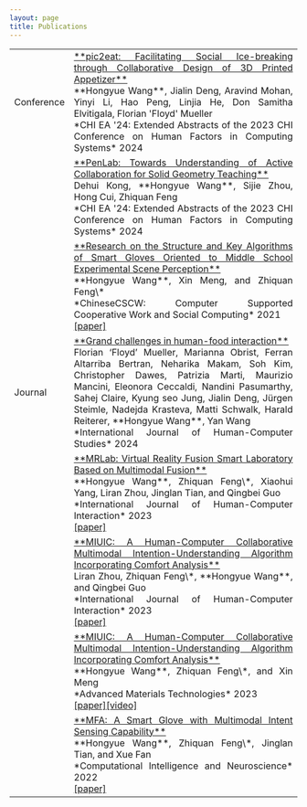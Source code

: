 ```yaml
---
layout: page
title: Publications
---
```

<table>
<colgroup>
<col width="10%" />
<col width="90%" />
</colgroup>
<tbody>
  
<tr>
<td>Conference</td>
<td markdown="span" style="text-align:justify"><a href="https://doi.org/10.1145/3613905.3651082" target="_blank">**pic2eat: Facilitating Social Ice-breaking through Collaborative Design of 3D Printed Appetizer**</a><br>**Hongyue Wang**, Jialin Deng, Aravind Mohan, Yinyi Li, Hao Peng, Linjia He, Don Samitha Elvitigala, Florian 'Floyd' Mueller<br>*CHI EA '24: Extended Abstracts of the 2023 CHI Conference on Human Factors in Computing Systems* 2024<br></td>
</tr>

<tr>
<td></td>
<td markdown="span" style="text-align:justify"><a href="https://doi.org/10.1145/3613905.3651082" target="_blank">**PenLab: Towards Understanding of Active Collaboration for Solid Geometry Teaching**</a><br>Dehui Kong, **Hongyue Wang**, Sijie Zhou, Hong Cui, Zhiquan Feng<br>*CHI EA '24: Extended Abstracts of the 2023 CHI Conference on Human Factors in Computing Systems* 2024<br></td>
</tr>

<tr>
<td></td>
<td markdown="span" style="text-align:justify"><a href="https://link.springer.com/chapter/10.1007/978-981-19-4546-5_32">**Research on the Structure and Key Algorithms of Smart Gloves Oriented to Middle School Experimental Scene Perception**</a><br>**Hongyue Wang**, Xin Meng, and Zhiquan Feng\*<br>*ChineseCSCW: Computer Supported Cooperative Work and Social Computing* 2021<br><a href="/assets/pubs/Research on the Structure and Key Algorithms of Smart Gloves Oriented to Middle School Experimental Scene Perception.pdf" target="_blank">[paper]</a></td>
</tr>



<tr>
<td>Journal</td>
<td markdown="span" style="text-align:justify"><a href="https://www.sciencedirect.com/science/article/pii/S1071581923002069" target="_blank">**Grand challenges in human-food interaction**</a><br>Florian ‘Floyd’ Mueller, Marianna Obrist, Ferran Altarriba Bertran, Neharika Makam, Soh Kim, Christopher Dawes, Patrizia Marti, Maurizio Mancini, Eleonora Ceccaldi, Nandini Pasumarthy, Sahej Claire, Kyung seo Jung, Jialin Deng, Jürgen Steimle, Nadejda Krasteva, Matti Schwalk, Harald Reiterer, **Hongyue Wang**, Yan Wang<br>*International Journal of Human-Computer Studies* 2024<br></td>
</tr>

<tr>
<td></td>
<td markdown="span" style="text-align:justify"><a href="https://www.tandfonline.com/doi/abs/10.1080/10447318.2023.2227823" target="_blank">**MRLab: Virtual Reality Fusion Smart Laboratory Based on Multimodal Fusion**</a><br>**Hongyue Wang**, Zhiquan Feng\*, Xiaohui Yang, Liran Zhou, Jinglan Tian, and Qingbei Guo<br>*International Journal of Human-Computer Interaction* 2023<br><a href="/assets/pubs/MRLab Virtual Reality Fusion Smart Laboratory Based on Multimodal Fusion.pdf" target="_blank">[paper]</a></td>
</tr>

<tr>
<td></td>
<td markdown="span" style="text-align:justify"><a href="https://www.tandfonline.com/doi/abs/10.1080/10447318.2023.2247606?journalCode=hihc20" target="_blank">**MIUIC: A Human-Computer Collaborative Multimodal Intention-Understanding Algorithm Incorporating Comfort Analysis**</a><br>Liran Zhou, Zhiquan Feng\*, **Hongyue Wang**, and Qingbei Guo<br>*International Journal of Human-Computer Interaction* 2023<br><a href="/assets/pubs/MRLab Virtual Reality Fusion Smart Laboratory Based on Multimodal Fusion.pdf" target="_blank">[paper]</a></td>
</tr>

<tr>
<td></td>
<td markdown="span" style="text-align:justify"><a href="https://onlinelibrary.wiley.com/doi/abs/10.1002/admt.202200549">**MIUIC: A Human-Computer Collaborative Multimodal Intention-Understanding Algorithm Incorporating Comfort Analysis**</a><br>**Hongyue Wang**, Zhiquan Feng\*, and Xin Meng<br>*Advanced Materials Technologies* 2023<br><a href="/assets/pubs/Multimodal Information Perception and Understanding：Application of Smart Glove in Virtual-Reality Fusion Chemistry Experiment Platform.pdf" target="_blank">[paper]</a><a href="https://youtu.be/8btwYEO1cd4" target="_blank">[video]</a></td>
</tr>

<tr>
<td></td>
<td markdown="span" style="text-align:justify"><a href="https://www.hindawi.com/journals/cin/2022/3545850/" target="_blank">**MFA: A Smart Glove with Multimodal Intent Sensing Capability**</a><br>**Hongyue Wang**, Zhiquan Feng\*, Jinglan Tian, and Xue Fan<br>*Computational Intelligence and Neuroscience* 2022<br><a href="/assets/pubs/MFA：A Smart Glove with Multimodal Intent Sensing Capability.pdf" target="_blank">[paper]</a></td>
</tr>

</tbody>
</table>
